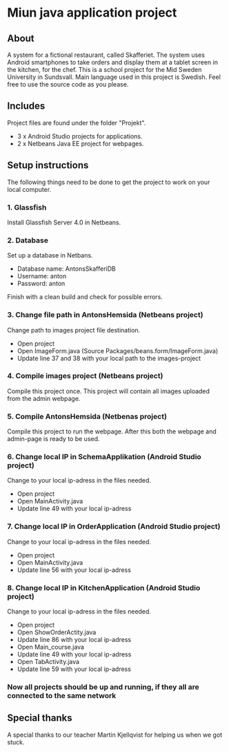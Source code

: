 # Miun java application project
## About
A system for a fictional restaurant, called Skafferiet. The system uses Android smartphones to take orders and display them at a tablet screen in the kitchen, for the chef. This is a school project for the Mid Sweden University in Sundsvall. Main language used in this project is Swedish. Feel free to use the source code as you please.
## Includes
Project files are found under the folder "Projekt".
* 3 x Android Studio projects for applications.
* 2 x Netbeans Java EE project for webpages.
## Setup instructions
The following things need to be done to get the project to work on your local computer.
### 1. Glassfish
Install Glassfish Server 4.0 in Netbeans.
### 2. Database
Set up a database in Netbans.
* Database name: AntonsSkafferiDB
* Username: anton
* Password: anton

Finish with a clean build and check for possible errors.
### 3. Change file path in AntonsHemsida (Netbeans project)
Change path to images project file destination.
* Open project
* Open ImageForm.java (Source Packages/beans.form/ImageForm.java)
* Update line 37 and 38 with your local path to the images-project
### 4. Compile images project (Netbeans project)
Compile this project once. This project will contain all images uploaded from the admin webpage.
### 5. Compile AntonsHemsida (Netbenas project)
Compile this project to run the webpage. After this both the webpage and admin-page is ready to be used.
### 6. Change local IP in SchemaApplikation (Android Studio project)
Change to your local ip-adress in the files needed.
* Open project
* Open MainActivity.java
* Update line 49 with your local ip-adress
### 7. Change local IP in OrderApplication (Android Studio project)
Change to your local ip-adress in the files needed.
* Open project
* Open MainActivity.java
* Update line 56 with your local ip-adress
### 8. Change local IP in KitchenApplication (Android Studio project)
Change to your local ip-adress in the files needed.
* Open project
* Open ShowOrderActity.java
* Update line 86 with your local ip-adress
* Open Main_course.java
* Update line 49 with your local ip-adress
* Open TabActivity.java
* Update line 59 with your local ip-adress

### Now all projects should be up and running, if they all are connected to the same network

## Special thanks
A special thanks to our teacher Martin Kjellqvist for helping us when we got stuck.


